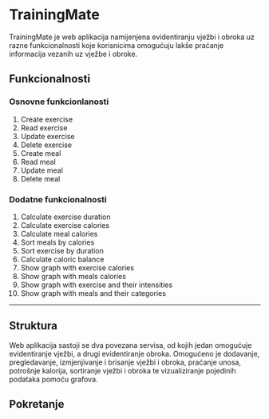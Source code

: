 # TrainingMate 
TrainingMate je web aplikacija namijenjena evidentiranju vježbi i obroka uz razne funkcionalnosti koje korisnicima omogućuju lakše praćanje informacija vezanih uz vježbe i obroke. 
## Funkcionalnosti
### Osnovne funkcionlanosti
1. Create exercise
2. Read exercise
3. Update exercise
4. Delete exercise
5. Create meal
6. Read meal
7. Update meal
8. Delete meal
### Dodatne funkcionalnosti
1. Calculate exercise duration
2. Calculate exercise calories
3. Calculate meal calories
4. Sort meals by calories
5. Sort exercise by duration
6. Calculate caloric balance
7. Show graph with exercise calories
8. Show graph with meals calories
9. Show graph with exercise and their intensities
10. Show graph with meals and their categories
----
## Struktura
Web aplikacija sastoji se dva povezana servisa, od kojih jedan omogućuje evidentiranje vježbi, a drugi evidentiranje obroka.
Omogućeno je dodavanje, pregledavanje, izmjenjivanje i brisanje vježbi i obroka, praćanje unosa, potrošnje kalorija, sortiranje vježbi i obroka te vizualiziranje pojedinih podataka pomoću grafova. 
## Pokretanje

